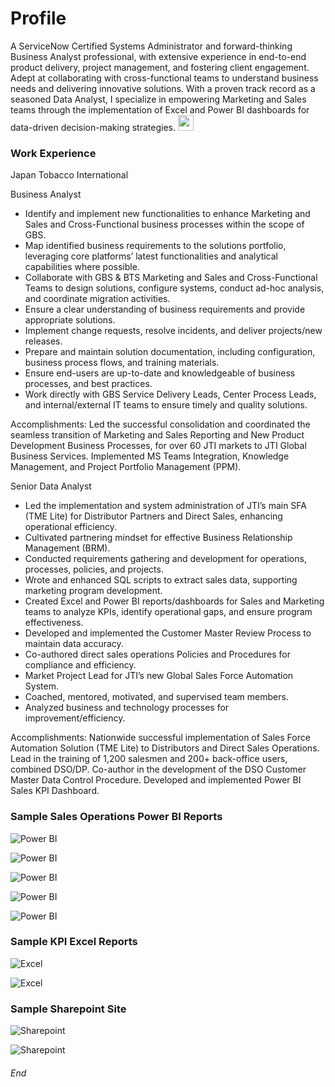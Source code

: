 # Profile 
A ServiceNow Certified Systems Administrator and forward-thinking Business Analyst professional, with extensive experience in end-to-end product delivery, project management, 
and fostering client engagement. Adept at collaborating with cross-functional teams to understand business needs and delivering innovative solutions. 
With a proven track record as a seasoned Data Analyst, I specialize in empowering Marketing and Sales teams through the implementation of Excel and Power BI dashboards 
for data-driven decision-making strategies. [<img src="https://img.icons8.com/color/48/000000/linkedin.png" width="25">](https://www.linkedin.com/in/raul-resurreccion-b7304081)

### Work Experience
Japan Tobacco International

Business Analyst
- Identify and implement new functionalities to enhance Marketing and Sales and Cross-Functional business processes within the scope of GBS.
- Map identified business requirements to the solutions portfolio, leveraging core platforms’ latest functionalities and analytical capabilities where possible.
- Collaborate with GBS & BTS Marketing and Sales and Cross-Functional Teams to design solutions, configure systems, conduct ad-hoc analysis, and coordinate migration activities.
- Ensure a clear understanding of business requirements and provide appropriate solutions.
- Implement change requests, resolve incidents, and deliver projects/new releases.
- Prepare and maintain solution documentation, including configuration, business process flows, and training materials.
- Ensure end-users are up-to-date and knowledgeable of business processes, and best practices.
- Work directly with GBS Service Delivery Leads, Center Process Leads, and internal/external IT teams to ensure timely and quality solutions.

Accomplishments:
Led the successful consolidation and coordinated the seamless transition of Marketing and Sales Reporting and New Product Development Business Processes, 
for over 60 JTI markets to JTI Global Business Services. Implemented MS Teams Integration, Knowledge Management, and Project Portfolio Management (PPM).

Senior Data Analyst
-	Led the implementation and system administration of JTI’s main SFA (TME Lite) for Distributor Partners and Direct Sales, enhancing operational efficiency.
-	Cultivated partnering mindset for effective Business Relationship Management (BRM).
-	Conducted requirements gathering and development for operations, processes, policies, and projects.
-	Wrote and enhanced SQL scripts to extract sales data, supporting marketing program development.
-	Created Excel and Power BI reports/dashboards for Sales and Marketing teams to analyze KPIs, identify operational gaps, and ensure program effectiveness.
-	Developed and implemented the Customer Master Review Process to maintain data accuracy.
-	Co-authored direct sales operations Policies and Procedures for compliance and efficiency.
-	Market Project Lead for JTI’s new Global Sales Force Automation System.
-	Coached, mentored, motivated, and supervised team members.
-	Analyzed business and technology processes for improvement/efficiency.

Accomplishments:
Nationwide successful implementation of Sales Force Automation Solution (TME Lite) to Distributors and Direct Sales Operations. 
Lead in the training of 1,200 salesmen and 200+ back-office users, combined DSO/DP. Co-author in the development of the DSO Customer Master Data Control Procedure. 
Developed and implemented Power BI Sales KPI Dashboard.

### Sample Sales Operations Power BI Reports

![Power BI](Image/PR_Channel.png)

![Power BI](Image/PR_Discount.png)

![Power BI](Image/PR_Trend.png)

![Power BI](Image/PR_Account_Trend.png)

![Power BI](Image/Coverage_Plan.png)

### Sample KPI Excel Reports

![Excel](Image/Excel_Sales_KPI.png)

![Excel](Image/Excel_Gross_Sales.png)

### Sample Sharepoint Site

![Sharepoint](Image/Sharepoint_GBS.png)

![Sharepoint](Image/Sharepoint_Stem.png)

###### End
